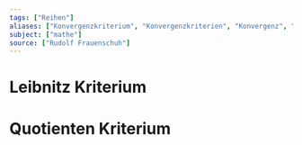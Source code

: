 ```yaml
---
tags: ["Reihen"]
aliases: ["Konvergenzkriterium", "Konvergenzkriterien", "Konvergenz", "konvergiert"]
subject: ["mathe"]
source: ["Rudolf Frauenschuh"]
---
```


# Leibnitz Kriterium

# Quotienten Kriterium